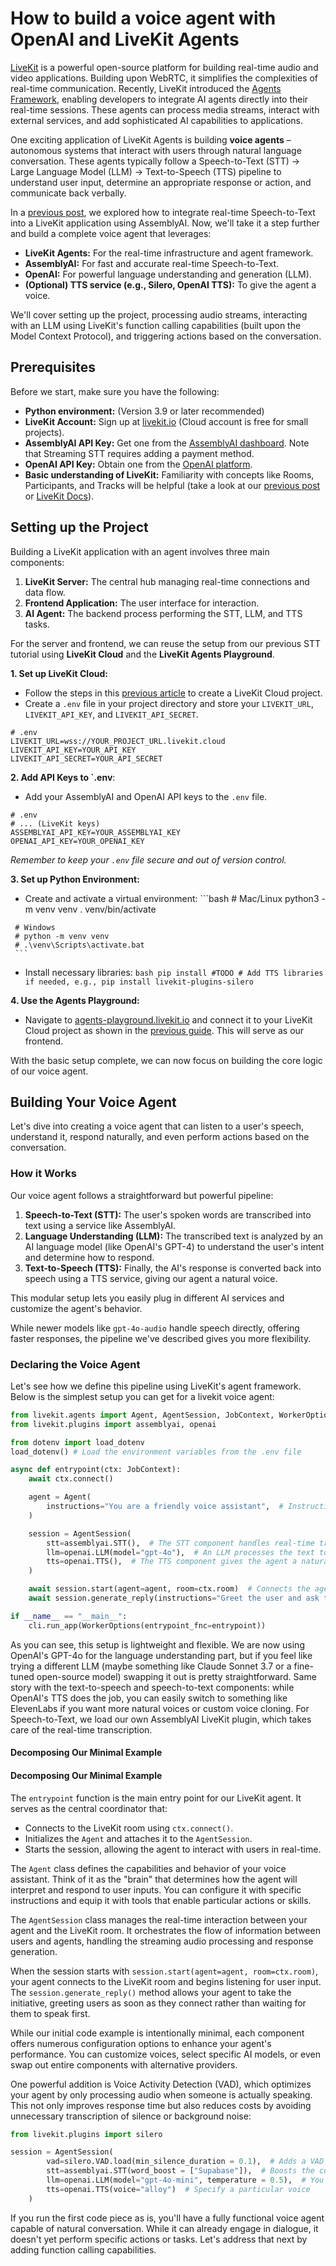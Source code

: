 # How to build a voice agent with OpenAI and LiveKit Agents


[LiveKit](https://livekit.io/) is a powerful open-source platform for building real-time audio and video applications. Building upon WebRTC, it simplifies the complexities of real-time communication. Recently, LiveKit introduced the [Agents Framework](https://github.com/livekit/agents), enabling developers to integrate AI agents directly into their real-time sessions. These agents can process media streams, interact with external services, and add sophisticated AI capabilities to applications.

One exciting application of LiveKit Agents is building **voice agents** – autonomous systems that interact with users through natural language conversation. These agents typically follow a Speech-to-Text (STT) -> Large Language Model (LLM) -> Text-to-Speech (TTS) pipeline to understand user input, determine an appropriate response or action, and communicate back verbally.

In a [previous post](https://www.assemblyai.com/blog/livekit-realtime-speech-to-text), we explored how to integrate real-time Speech-to-Text into a LiveKit application using AssemblyAI. Now, we'll take it a step further and build a complete voice agent that leverages:

*   **LiveKit Agents:** For the real-time infrastructure and agent framework.
*   **AssemblyAI:** For fast and accurate real-time Speech-to-Text.
*   **OpenAI:** For powerful language understanding and generation (LLM).
*   **(Optional) TTS service (e.g., Silero, OpenAI TTS):** To give the agent a voice.

We'll cover setting up the project, processing audio streams, interacting with an LLM using LiveKit's function calling capabilities (built upon the Model Context Protocol), and triggering actions based on the conversation.

## Prerequisites

Before we start, make sure you have the following:

*   **Python environment:** (Version 3.9 or later recommended)
*   **LiveKit Account:** Sign up at [livekit.io](https://livekit.io/) (Cloud account is free for small projects).
*   **AssemblyAI API Key:** Get one from the [AssemblyAI dashboard](https://www.assemblyai.com/dashboard/signup). Note that Streaming STT requires adding a payment method.
*   **OpenAI API Key:** Obtain one from the [OpenAI platform](https://platform.openai.com/).
*   **Basic understanding of LiveKit:** Familiarity with concepts like Rooms, Participants, and Tracks will be helpful (take a look at our [previous post](https://www.assemblyai.com/blog/livekit-realtime-speech-to-text) or [LiveKit Docs](https://docs.livekit.io/)).

## Setting up the Project

Building a LiveKit application with an agent involves three main components:

1.  **LiveKit Server:** The central hub managing real-time connections and data flow.
2.  **Frontend Application:** The user interface for interaction.
3.  **AI Agent:** The backend process performing the STT, LLM, and TTS tasks.

For the server and frontend, we can reuse the setup from our previous STT tutorial using **LiveKit Cloud** and the **LiveKit Agents Playground**.

**1. Set up LiveKit Cloud:**
   *   Follow the steps in this [previous article](https://www.assemblyai.com/blog/livekit-realtime-speech-to-text/#step-1---set-up-a-livekit-server) to create a LiveKit Cloud project.
   *   Create a `.env` file in your project directory and store your `LIVEKIT_URL`, `LIVEKIT_API_KEY`, and `LIVEKIT_API_SECRET`.

   ```dotenv
   # .env
   LIVEKIT_URL=wss://YOUR_PROJECT_URL.livekit.cloud
   LIVEKIT_API_KEY=YOUR_API_KEY
   LIVEKIT_API_SECRET=YOUR_API_SECRET
   ```

**2. Add API Keys to `.env**:
   *   Add your AssemblyAI and OpenAI API keys to the `.env` file.

   ```dotenv
   # .env
   # ... (LiveKit keys)
   ASSEMBLYAI_API_KEY=YOUR_ASSEMBLYAI_KEY
   OPENAI_API_KEY=YOUR_OPENAI_KEY
   ```
   *Remember to keep your `.env` file secure and out of version control.*

**3. Set up Python Environment:**
   *   Create and activate a virtual environment:
     ```bash
     # Mac/Linux
     python3 -m venv venv
     . venv/bin/activate

     # Windows
     # python -m venv venv
     # .\venv\Scripts\activate.bat
     ```
   *   Install necessary libraries:
     ```bash
     pip install #TODO
     # Add TTS libraries if needed, e.g., pip install livekit-plugins-silero
     ```

**4. Use the Agents Playground:**
   *   Navigate to [agents-playground.livekit.io](https://agents-playground.livekit.io/) and connect it to your LiveKit Cloud project as shown in the [previous guide](https://www.assemblyai.com/blog/livekit-realtime-speech-to-text/#step-2---set-up-the-livekit-agents-playground). This will serve as our frontend.

With the basic setup complete, we can now focus on building the core logic of our voice agent.

## Building Your Voice Agent

Let's dive into creating a voice agent that can listen to a user's speech, understand it, respond naturally, and even perform actions based on the conversation.

### How it Works

Our voice agent follows a straightforward but powerful pipeline:

1. **Speech-to-Text (STT):** The user's spoken words are transcribed into text using a service like AssemblyAI.
2. **Language Understanding (LLM):** The transcribed text is analyzed by an AI language model (like OpenAI's GPT-4) to understand the user's intent and determine how to respond.
3. **Text-to-Speech (TTS):** Finally, the AI's response is converted back into speech using a TTS service, giving our agent a natural voice.

This modular setup lets you easily plug in different AI services and customize the agent's behavior.

While newer models like `gpt-4o-audio` handle speech directly, offering faster responses, the pipeline we've described gives you more flexibility.

### Declaring the Voice Agent

Let's see how we define this pipeline using LiveKit's agent framework. Below is the simplest setup you can get for a livekit voice agent:

```python
from livekit.agents import Agent, AgentSession, JobContext, WorkerOptions, cli
from livekit.plugins import assemblyai, openai

from dotenv import load_dotenv
load_dotenv() # Load the environment variables from the .env file

async def entrypoint(ctx: JobContext):
    await ctx.connect()

    agent = Agent(
        instructions="You are a friendly voice assistant",  # Instructions define the agent's personality or behavior
    )

    session = AgentSession(
        stt=assemblyai.STT(),  # The STT component handles real-time transcription from speech to text
        llm=openai.LLM(model="gpt-4o"),  # An LLM processes the text to understand and generate responses
        tts=openai.TTS(),  # The TTS component gives the agent a natural-sounding voice
    )

    await session.start(agent=agent, room=ctx.room)  # Connects the agent to the LiveKit room to start interaction
    await session.generate_reply(instructions="Greet the user and ask them about their day")  # Initial greeting and prompt to the user

if __name__ == "__main__":
    cli.run_app(WorkerOptions(entrypoint_fnc=entrypoint))
```

As you can see, this setup is lightweight and flexible. We are now using OpenAI's GPT-4o for the language understanding part, but if you feel like trying a different LLM (maybe something like Claude Sonnet 3.7 or a fine-tuned open-source model) swapping it out is pretty straightforward. Same story with the text-to-speech and speech-to-text components: while OpenAI's TTS does the job, you can easily switch to something like ElevenLabs if you want more natural voices or custom voice cloning. For Speech-to-Text, we load our own AssemblyAI LiveKit plugin, which takes care of the real-time transcription. 

#### Decomposing Our Minimal Example

#### Decomposing Our Minimal Example

The `entrypoint` function is the main entry point for our LiveKit agent. It serves as the central coordinator that:

- Connects to the LiveKit room using `ctx.connect()`.
- Initializes the `Agent` and attaches it to the `AgentSession`.
- Starts the session, allowing the agent to interact with users in real-time.

The `Agent` class defines the capabilities and behavior of your voice assistant. Think of it as the "brain" that determines how the agent will interpret and respond to user inputs. You can configure it with specific instructions and equip it with tools that enable particular actions or skills.

The `AgentSession` class manages the real-time interaction between your agent and the LiveKit room. It orchestrates the flow of information between users and agents, handling the streaming audio processing and response generation.

When the session starts with `session.start(agent=agent, room=ctx.room)`, your agent connects to the LiveKit room and begins listening for user input. The `session.generate_reply()` method allows your agent to take the initiative, greeting users as soon as they connect rather than waiting for them to speak first.

While our initial code example is intentionally minimal, each component offers numerous configuration options to enhance your agent's performance. You can customize voices, select specific AI models, or even swap out entire components with alternative providers.

One powerful addition is Voice Activity Detection (VAD), which optimizes your agent by only processing audio when someone is actually speaking. This not only improves response time but also reduces costs by avoiding unnecessary transcription of silence or background noise:

```python
from livekit.plugins import silero

session = AgentSession(
        vad=silero.VAD.load(min_silence_duration = 0.1),  # Adds a VAD component to the pipeline
        stt=assemblyai.STT(word_boost = ["Supabase"]),  # Boosts the confidence of specific words
        llm=openai.LLM(model="gpt-4o-mini", temperature = 0.5),  # You can easily switch to a smaller model
        tts=openai.TTS(voice="alloy")  # Specify a particular voice
    )
```


If you run the first code piece as is, you'll have a fully functional voice agent capable of natural conversation. While it can already engage in dialogue, it doesn't yet perform specific actions or tasks. Let's address that next by adding function calling capabilities.